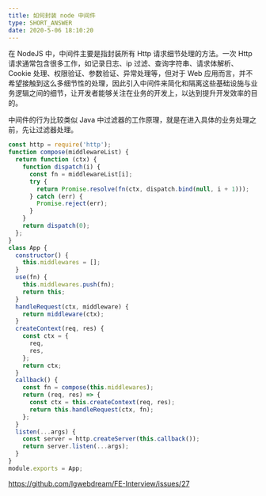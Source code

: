 ```yaml
---
title: 如何封装 node 中间件
type: SHORT_ANSWER
date: 2020-5-06 18:10:20
---
```


在 NodeJS 中，中间件主要是指封装所有 Http 请求细节处理的方法。一次 Http 请求通常包含很多工作，如记录日志、ip 过滤、查询字符串、请求体解析、Cookie 处理、权限验证、参数验证、异常处理等，但对于 Web 应用而言，并不希望接触到这么多细节性的处理，因此引入中间件来简化和隔离这些基础设施与业务逻辑之间的细节，让开发者能够关注在业务的开发上，以达到提升开发效率的目的。

中间件的行为比较类似 Java 中过滤器的工作原理，就是在进入具体的业务处理之前，先让过滤器处理。

```js
const http = require('http');
function compose(middlewareList) {
  return function (ctx) {
    function dispatch(i) {
      const fn = middlewareList[i];
      try {
        return Promise.resolve(fn(ctx, dispatch.bind(null, i + 1)));
      } catch (err) {
        Promise.reject(err);
      }
    }
    return dispatch(0);
  };
}
class App {
  constructor() {
    this.middlewares = [];
  }
  use(fn) {
    this.middlewares.push(fn);
    return this;
  }
  handleRequest(ctx, middleware) {
    return middleware(ctx);
  }
  createContext(req, res) {
    const ctx = {
      req,
      res,
    };
    return ctx;
  }
  callback() {
    const fn = compose(this.middlewares);
    return (req, res) => {
      const ctx = this.createContext(req, res);
      return this.handleRequest(ctx, fn);
    };
  }
  listen(...args) {
    const server = http.createServer(this.callback());
    return server.listen(...args);
  }
}
module.exports = App;
```

https://github.com/lgwebdream/FE-Interview/issues/27
